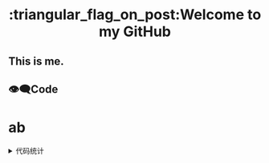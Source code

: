 <h1 align="center">:triangular_flag_on_post:Welcome to my GitHub</h1>

## This is me.

## :eye_speech_bubble:Code
<section alert="code">
  
</section>

# ab
<details>
  <summary>代码统计</summary>
  <img align="left" src="https://github-readme-stats.vercel.app/api/top-langs/?username=nanxuanzi&layout=compact"/><img align="right" src="https://github-readme-stats.vercel.app/api?username=nanxuanzi&show_icons=true"/> 
</details>
